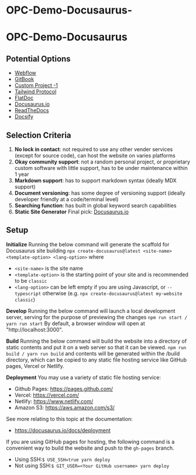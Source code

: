 # OPC-Demo-Docusaurus-
# OPC-Demo-Docusaurus




## Potential Options
- [Webflow](https://webflow.com/?r=0)
- [GitBook](https://www.gitbook.com/)
- [Custom Project -1](https://github.com/floriannicolas/API-Documentation-HTML-Template)
- [Tailwind Protocol](https://tailwindui.com/templates/protocol)
- [FlatDoc](https://ricostacruz.com/flatdoc/#large-brief)
- [Docusaurus.io](https://docusaurus.io/)
- [ReadTheDocs](https://about.readthedocs.com/?ref=dotcom-homepage)
- [Docsify](https://docsify.js.org/#/)

## Selection Criteria
1. **No lock in contact**: not required to use any other vender services (except for source code), can host the website on varies platforms
2. **Okay community support**: not a random personal project, or proprietary custom software with little support, has to be under maintenance within 1 year
3. **Markdown support**: has to support markdown syntax (ideally MDX support)
4. **Document versioning**: has some degree of versioning support (ideally developer friendly at a code/terminal level)
5. **Searching function**: has built in global keyword search capabilities
6. **Static Site Generator**
Final pick: [Docusaurus.io](https://docusaurus.io/)

## Setup

**Initialize**
Running the below command will generate the scaffold for Docusaurus site building
`npx create-docusaurus@latest <site-name> <template-option> <lang-option>`
where
- `<site-name>` is the site name
- `<template-option>` is the starting point of your site and is recommended to be `classic`
- `<lang-option>` can be left empty if you are using Javascript, or `--typescript` otherwise
(e.g. `npx create-docusaurus@latest my-website classic`)

**Develop**
Running the below command will launch a local development server, serving for the purpose of previewing the changes
`npm run start / yarn run start`
By default, a browser window will open at "http://localhost:3000".

**Build**
Running the below command will build the website into a directory of static contents and put it on a web server so that it can be viewed.
`npm run build / yarn run build`
and contents will be generated within the /build directory, which can be copied to any static file hosting service like GitHub pages, Vercel or Netlify.

**Deployment**
You may use a variety of static file hosting service:
- Github Pages: https://pages.github.com/
- Vercel: https://vercel.com/
- Netlify: https://www.netlify.com/
- Amazon S3: https://aws.amazon.com/s3/

See more relating to this topic at the documentation:
- https://docusaurus.io/docs/deployment

If you are using GitHub pages for hosting, the following command is a convenient way to build the website and push to the `gh-pages` branch.
- Using SSH:`$ USE_SSH=true yarn deploy`
- Not using SSH:`$ GIT_USER=<Your GitHub username> yarn deploy`

